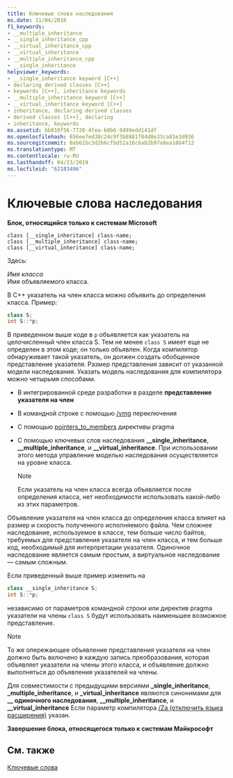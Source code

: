 ```yaml
---
title: Ключевые слова наследования
ms.date: 11/04/2016
f1_keywords:
- __multiple_inheritance
- __single_inheritance_cpp
- __virtual_inheritance_cpp
- __virtual_inheritance
- __multiple_inheritance_cpp
- __single_inheritance
helpviewer_keywords:
- __single_inheritance keyword [C++]
- declaring derived classes [C++]
- keywords [C++], inheritance keywords
- __multiple_inheritance keyword [C++]
- __virtual_inheritance keyword [C++]
- inheritance, declaring derived classes
- derived classes [C++], declaring
- inheritance, keywords
ms.assetid: bb810f56-7720-4fea-b8b6-9499edd141df
ms.openlocfilehash: 656ee7ed38c24c9f3b8881f84d8e33ca81e3d936
ms.sourcegitcommit: 0ab61bc3d2b6cfbd52a16c6ab2b97a8ea1864f12
ms.translationtype: MT
ms.contentlocale: ru-RU
ms.lasthandoff: 04/23/2019
ms.locfileid: "62183496"
---
```

# <a name="inheritance-keywords"></a>Ключевые слова наследования

**Блок, относящийся только к системам Microsoft**

```
class [__single_inheritance] class-name;
class [__multiple_inheritance] class-name;
class [__virtual_inheritance] class-name;
```

Здесь:

*Имя класса*<br/>
Имя объявляемого класса.

В C++ указатель на член класса можно объявить до определения класса. Пример:

```cpp
class S;
int S::*p;
```

В приведенном выше коде в `p` объявляется как указатель на целочисленный член класса S. Тем не менее `class S` имеет еще не определен в этом коде; он только объявлен. Когда компилятор обнаруживает такой указатель, он должен создать обобщенное представление указателя. Размер представления зависит от указанной модели наследования. Указать модель наследования для компилятора можно четырьмя способами.

- В интегрированной среде разработки в разделе **представление указателя на член**

- В командной строке с помощью [/vmg](../build/reference/vmb-vmg-representation-method.md) переключения

- С помощью [pointers_to_members](../preprocessor/pointers-to-members.md) директивы pragma

- С помощью ключевых слов наследования **__single_inheritance**, **__multiple_inheritance**, и **__virtual_inheritance**. При использовании этого метода управление моделью наследования осуществляется на уровне класса.

    > [!NOTE]
    >  Если указатель на член класса всегда объявляется после определения класса, нет необходимости использовать какой-либо из этих параметров.

Объявление указателя на член класса до определения класса влияет на размер и скорость полученного исполняемого файла. Чем сложнее наследование, используемое в классе, тем больше число байтов, требуемых для представления указателя на член класса, и тем больше код, необходимый для интерпретации указателя. Одиночное наследование является самым простым, а виртуальное наследование — самым сложным.

Если приведенный выше пример изменить на

```cpp
class __single_inheritance S;
int S::*p;
```

независимо от параметров командной строки или директив pragma указатели на члены `class S` будут использовать наименьшее возможное представление.

> [!NOTE]
>  То же опережающее объявление представления указателя на член должно быть включено в каждую запись преобразования, которая объявляет указатели на члены этого класса, и объявление должно выполняться до объявления указателей на члены.

Для совместимости с предыдущими версиями **_single_inheritance**, **_multiple_inheritance**, и **_virtual_inheritance** являются синонимами для **__ одиночного наследования**, **__multiple_inheritance**, и **__virtual_inheritance** Если параметр компилятора [/Za \(отключить языка расширения)](../build/reference/za-ze-disable-language-extensions.md) указан.

**Завершение блока, относящегося только к системам Майкрософт**

## <a name="see-also"></a>См. также

[Ключевые слова](../cpp/keywords-cpp.md)